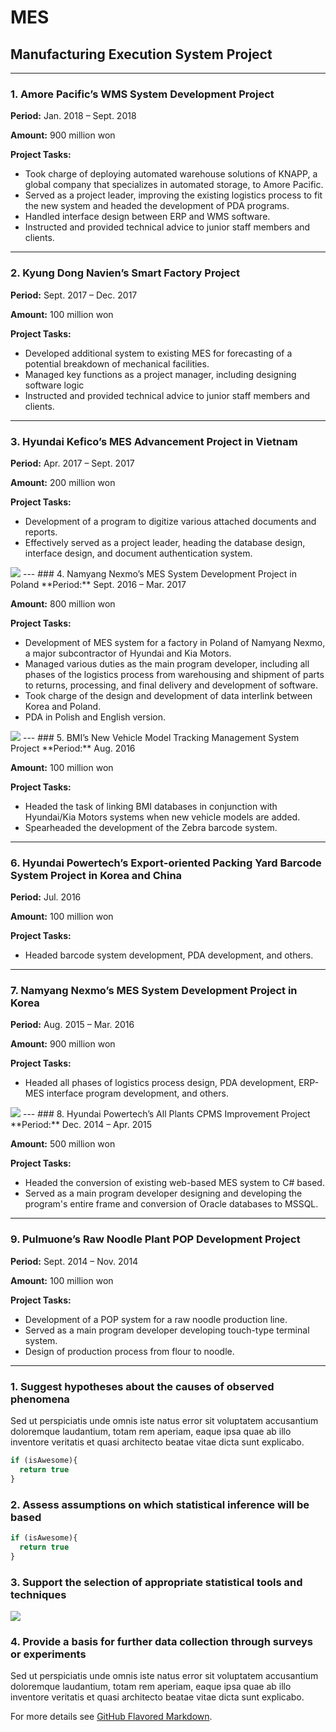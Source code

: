 # MES
## Manufacturing Execution System Project
---
### 1. Amore Pacific’s WMS System Development Project
**Period:** Jan. 2018 – Sept. 2018

**Amount:** 900 million won

**Project Tasks:** 

* Took charge of deploying automated warehouse solutions of KNAPP, a global company that specializes in automated storage, to Amore Pacific. 
* Served as a project leader, improving the existing logistics process to fit the new system and headed the development of PDA programs. 
* Handled interface design between ERP and WMS software.
* Instructed and provided technical advice to junior staff members and clients. 

---
### 2. Kyung Dong Navien’s Smart Factory Project
**Period:** Sept. 2017 – Dec. 2017

**Amount:** 100 million won

**Project Tasks:** 

*	Developed additional system to existing MES for forecasting of a potential breakdown of mechanical facilities. 
*	Managed key functions as a project manager, including designing software logic
*	Instructed and provided technical advice to junior staff members and clients.

---
### 3. Hyundai Kefico’s MES Advancement Project in Vietnam
**Period:** Apr. 2017 – Sept. 2017

**Amount:** 200 million won

**Project Tasks:** 

*	Development of a program to digitize various attached documents and reports.
*	Effectively served as a project leader, heading the database design, interface design, and document authentication system. 
<img src="images/keficomobile.jpg?raw=true"/>
---
### 4. Namyang Nexmo’s MES System Development Project in Poland
**Period:** Sept. 2016 – Mar. 2017

**Amount:** 800 million won

**Project Tasks:** 

*	Development of MES system for a factory in Poland of Namyang Nexmo, a major subcontractor of Hyundai and Kia Motors. 
*	Managed various duties as the main program developer, including all phases of the logistics process from warehousing and shipment of parts to returns, processing, and final delivery and development of software. 
*	Took charge of the design and development of data interlink between Korea and Poland.
*	PDA in Polish and English version. 
<img src="images/NYPDA.jpg?raw=true"/>
---
### 5. BMI’s New Vehicle Model Tracking Management System Project
**Period:** Aug. 2016

**Amount:** 100 million won

**Project Tasks:** 

*	Headed the task of linking BMI databases in conjunction with Hyundai/Kia Motors systems when new vehicle models are added.
*	Spearheaded the development of the Zebra barcode system.

---
### 6. Hyundai Powertech’s Export-oriented Packing Yard Barcode System Project in Korea and China
**Period:** Jul. 2016

**Amount:** 100 million won

**Project Tasks:** 

*	Headed barcode system development, PDA development, and others. 

---
### 7. Namyang Nexmo’s MES System Development Project in Korea
**Period:** Aug. 2015 – Mar. 2016

**Amount:** 900 million won

**Project Tasks:** 

*	Headed all phases of logistics process design, PDA development, ERP-MES interface program development, and others.  
<img src="images/NYppt.jpg?raw=true"/>
---
### 8. Hyundai Powertech’s All Plants CPMS Improvement Project
**Period:** Dec. 2014 – Apr. 2015

**Amount:** 500 million won

**Project Tasks:** 

*	Headed the conversion of existing web-based MES system to C# based. 
*	Served as a main program developer designing and developing the program's entire frame and conversion of Oracle databases to MSSQL. 

---
### 9. Pulmuone’s Raw Noodle Plant POP Development Project
**Period:** Sept. 2014 – Nov. 2014

**Amount:** 100 million won

**Project Tasks:** 

*	Development of a POP system for a raw noodle production line. 
*	Served as a main program developer developing touch-type terminal system. 
*	Design of production process from flour to noodle.  

---
### 1. Suggest hypotheses about the causes of observed phenomena

Sed ut perspiciatis unde omnis iste natus error sit voluptatem accusantium doloremque laudantium, totam rem aperiam, eaque ipsa quae ab illo inventore veritatis et quasi architecto beatae vitae dicta sunt explicabo. 

```javascript
if (isAwesome){
  return true
}
```

### 2. Assess assumptions on which statistical inference will be based

```javascript
if (isAwesome){
  return true
}
```

### 3. Support the selection of appropriate statistical tools and techniques

<img src="images/dummy_thumbnail.jpg?raw=true"/>

### 4. Provide a basis for further data collection through surveys or experiments

Sed ut perspiciatis unde omnis iste natus error sit voluptatem accusantium doloremque laudantium, totam rem aperiam, eaque ipsa quae ab illo inventore veritatis et quasi architecto beatae vitae dicta sunt explicabo. 

For more details see [GitHub Flavored Markdown](https://guides.github.com/features/mastering-markdown/).

